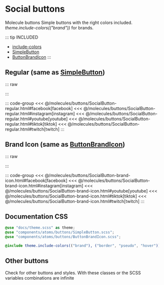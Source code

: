 # Social buttons
<Badge type="tip">Molecule</Badge> <Badge type="info">buttons</Badge>
Simple buttons with the right colors included. *theme.include-colors(("brand"))* for brands.

::: tip INCLUDED
- [include-colors](/global/includers/colors.md)
- [SimpleButton](/atoms/buttons/SimpleButton)
- [ButtonBrandIcon](/atoms/buttons/ButtonBrandIcon)
:::

## Regular (same as [SimpleButton](/atoms/buttons/SimpleButton))

::: raw
<div class="dev-section">
    <!--@include: ../../molecules/buttons/SocialButton-regular.html -->
</div>
:::

::: code-group
<<< @/molecules/buttons/SocialButton-regular.html#facebook[facebook]
<<< @/molecules/buttons/SocialButton-regular.html#instagram[instagram]
<<< @/molecules/buttons/SocialButton-regular.html#youtube[youtube]
<<< @/molecules/buttons/SocialButton-regular.html#tiktok[tiktok]
<<< @/molecules/buttons/SocialButton-regular.html#twitch[twitch]
:::

## Brand Icon (same as [ButtonBrandIcon](/atoms/buttons/ButtonBrandIcon))

::: raw
<div class="dev-section">
    <!--@include: ../../molecules/buttons/SocialButton-brand-icon.html -->
</div>
:::

::: code-group
<<< @/molecules/buttons/SocialButton-brand-icon.html#facebook[facebook]
<<< @/molecules/buttons/SocialButton-brand-icon.html#instagram[instagram]
<<< @/molecules/buttons/SocialButton-brand-icon.html#youtube[youtube]
<<< @/molecules/buttons/SocialButton-brand-icon.html#tiktok[tiktok]
<<< @/molecules/buttons/SocialButton-brand-icon.html#twitch[twitch]
:::

## Documentation CSS

```scss
@use "docs/theme.scss" as theme;
@use "components/atoms/buttons/SimpleButton.scss";
@use "components/atoms/buttons/ButtonBrandIcon.scss";

@include theme.include-colors(("brand"), ("border", "pseudo", "hover"));
```


## Other buttons
Check for other buttons and styles. With these classes or the SCSS variables combinations are infinite

<style lang="scss">
@use "docs/theme.scss" as theme;
@use "components/atoms/buttons/SimpleButton.scss";
@use "components/atoms/buttons/ButtonBrandIcon.scss";

@include theme.include-colors(("brand"), ("border", "pseudo", "hover"));
</style>